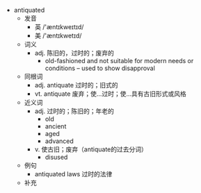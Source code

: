 - antiquated
  - 发音
    - 英 /'æntɪkweɪtɪd/
    - 美 /'æntɪkwetɪd/
  - 词义
    - adj. 陈旧的，过时的；废弃的
      - old-fashioned and not suitable for modern needs or conditions – used to show disapproval
  - 同根词
    - adj. antiquate 过时的；旧式的
    - vt. antiquate 废弃；使…过时；使…具有古旧形式或风格
  - 近义词
    - adj. 过时的；陈旧的；年老的
      - old
      - ancient
      - aged
      - advanced
    - v. 使古旧；废弃（antiquate的过去分词）
      - disused
  - 例句
    - antiquated laws 过时的法律
  - 补充